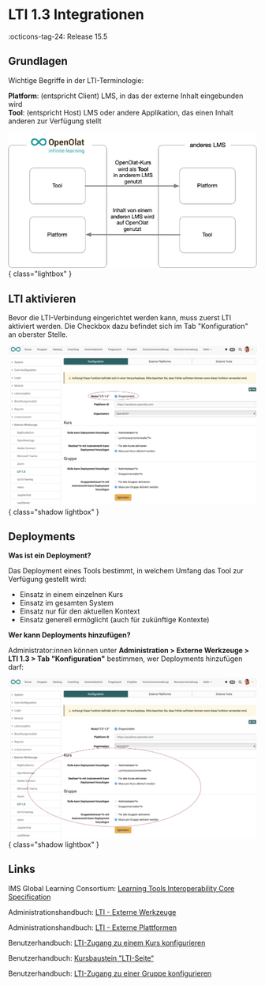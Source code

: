# LTI 1.3 Integrationen

:octicons-tag-24: Release 15.5

## Grundlagen

Wichtige Begriffe in der LTI-Terminologie:

**Platform**: 	(entspricht Client) LMS, in das der externe Inhalt eingebunden wird<br>
**Tool**:		(entspricht Host) LMS oder andere Applikation, das einen Inhalt anderen zur Verfügung stellt


![LTI_share_groups_platform_tool_v1_de.png](assets/LTI_platform_tool_v1_de.png){ class="lightbox" }

## LTI aktivieren

Bevor die LTI-Verbindung eingerichtet werden kann, muss zuerst LTI aktiviert werden. Die Checkbox dazu befindet sich im Tab "Konfiguration" an oberster Stelle.

![LTI_admin_config_v1_de.png](assets/LTI_admin_config_v1_de.png){ class="shadow lightbox" }

## Deployments

**Was ist ein Deployment?**

Das Deployment eines Tools bestimmt, in welchem Umfang das Tool zur Verfügung gestellt wird:

* Einsatz in einem einzelnen Kurs
* Einsatz im gesamten System
* Einsatz nur für den aktuellen Kontext
* Einsatz generell ermöglicht (auch für zukünftige Kontexte)

**Wer kann Deployments hinzufügen?**

Administrator:innen können unter **Administration > Externe Werkzeuge > LTI 1.3 > Tab "Konfiguration"** 
bestimmen, wer Deployments hinzufügen darf:

![LTI_admin_deploy_v1_de.png](assets/LTI_admin_deploy_v1_de.png){ class="shadow lightbox" }


## Links

IMS Global Learning Consortium: [Learning Tools Interoperability Core Specification](http://www.imsglobal.org/spec/lti/v1p3/)

Administrationshandbuch: [LTI - Externe Werkzeuge](http://docs.openolat.org/de/manual_admin/administration/LTI_External_tools/)

Administrationshandbuch: [LTI - Externe Plattformen](http://docs.openolat.org/de/manual_admin/administration/LTI_External_platforms/)

Benutzerhandbuch: [LTI-Zugang zu einem Kurs konfigurieren](https://docs.openolat.org/de/manual_user/learningresources/LTI_Share_courses/?h=lti)

Benutzerhandbuch: [Kursbaustein "LTI-Seite“](http://docs.openolat.org/de/manual_user/learningresources/Course_Element_LTI_Page/)

Benutzerhandbuch: [LTI-Zugang zu einer Gruppe konfigurieren](https://docs.openolat.org/de/manual_user/groups/LTI_Share_groups/)